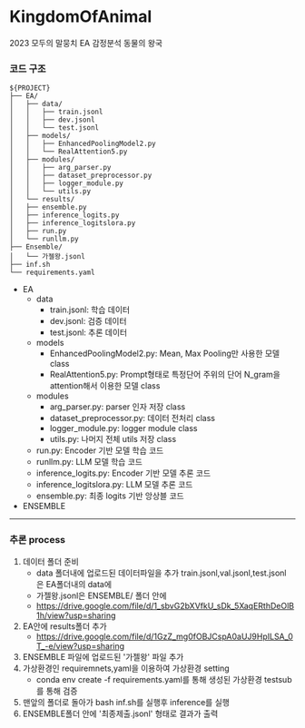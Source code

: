 # KingdomOfAnimal
2023 모두의 말뭉치 EA 감정분석 동물의 왕국

### 코드 구조

```
${PROJECT}
├── EA/
│   ├── data/
│   │   ├── train.jsonl
│   │   ├── dev.jsonl
│   │   └── test.jsonl
│   ├── models/
│   │   ├── EnhancedPoolingModel2.py
│   │   └── RealAttention5.py
│   ├── modules/
│   │   ├── arg_parser.py
│   │   ├── dataset_preprocessor.py
│   │   ├── logger_module.py
│   │   └── utils.py
│   └── results/
│   ├── ensemble.py
│   ├── inference_logits.py
│   ├── inference_logitslora.py
│   ├── run.py
│   └── runllm.py
├── Ensemble/
│   └── 가젤왕.jsonl
├── inf.sh
└── requirements.yaml
```

- EA
    - data
      - train.jsonl: 학습 데이터
      - dev.jsonl: 검증 데이터
      - test.jsonl: 추론 데이터
    - models
      - EnhancedPoolingModel2.py: Mean, Max Pooling만 사용한 모델 class
      - RealAttention5.py: Prompt형태로 특정단어 주위의 단어 N_gram을 attention해서 이용한 모델 class
    - modules
      - arg_parser.py: parser 인자 저장 class
      - dataset_preprocessor.py: 데이터 전처리 class
      - logger_module.py: logger module class
      - utils.py: 나머지 전체 utils 저장 class
  - run.py: Encoder 기반 모델 학습 코드
  - runllm.py: LLM 모델 학습 코드
  - inference_logits.py: Encoder 기반 모델 추론 코드
  - inference_logitslora.py: LLM 모델 추론 코드
  - ensemble.py: 최종 logits 기반 앙상블 코드
- ENSEMBLE


---

### 추론 process

1. 데이터 폴더 준비
   - data 폴더내에 업로드된 데이터파일을 추가 train.jsonl,val.jsonl,test.jsonl 은 EA폴더내의 data에
   - 가젤왕.jsonl은 ENSEMBLE/ 폴더 안에
   - https://drive.google.com/file/d/1_sbvG2bXVfkU_sDk_5XaqERthDeOlB1h/view?usp=sharing
2. EA안에 results폴더 추가
   - https://drive.google.com/file/d/1GzZ_mg0fOBJCspA0aUJ9HpILSA_0T_-e/view?usp=sharing
4. ENSEMBLE 파일에 업로드된 '가젤왕' 파일 추가
5. 가상환경인 requiremnets,yaml을 이용하여 가상환경 setting
   - conda env create -f requirements.yaml를 통해 생성된 가상환경 testsub를 통해 검증
7. 맨앞의 폴더로 돌아가 bash inf.sh를 실행후 inference를 실행
8. ENSEMBLE폴더 안에 '최종제출.jsonl' 형태로 결과가 출력

